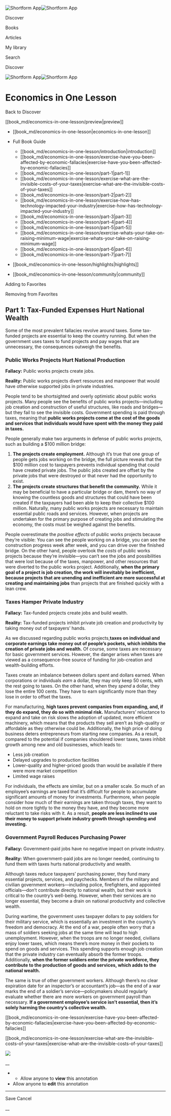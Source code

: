 ![Shortform App](/img/logo.36a2399e.svg)![Shortform App](/img/logo-dark.70c1b072.svg)

Discover

Books

Articles

My library

Search

Discover

![Shortform App](/img/logo.36a2399e.svg)![Shortform App](/img/logo-dark.70c1b072.svg)

# Economics in One Lesson

Back to Discover

[[book_md/economics-in-one-lesson/preview|preview]]

  * [[book_md/economics-in-one-lesson|economics-in-one-lesson]]
  * Full Book Guide

    * [[book_md/economics-in-one-lesson/introduction|introduction]]
    * [[book_md/economics-in-one-lesson/exercise-have-you-been-affected-by-economic-fallacies|exercise-have-you-been-affected-by-economic-fallacies]]
    * [[book_md/economics-in-one-lesson/part-1|part-1]]
    * [[book_md/economics-in-one-lesson/exercise-what-are-the-invisible-costs-of-your-taxes|exercise-what-are-the-invisible-costs-of-your-taxes]]
    * [[book_md/economics-in-one-lesson/part-2|part-2]]
    * [[book_md/economics-in-one-lesson/exercise-how-has-technology-impacted-your-industry|exercise-how-has-technology-impacted-your-industry]]
    * [[book_md/economics-in-one-lesson/part-3|part-3]]
    * [[book_md/economics-in-one-lesson/part-4|part-4]]
    * [[book_md/economics-in-one-lesson/part-5|part-5]]
    * [[book_md/economics-in-one-lesson/exercise-whats-your-take-on-raising-minimum-wage|exercise-whats-your-take-on-raising-minimum-wage]]
    * [[book_md/economics-in-one-lesson/part-6|part-6]]
    * [[book_md/economics-in-one-lesson/part-7|part-7]]
  * [[book_md/economics-in-one-lesson/highlights|highlights]]
  * [[book_md/economics-in-one-lesson/community|community]]



Adding to Favorites 

Removing from Favorites 

## Part 1: Tax-Funded Expenses Hurt National Wealth

Some of the most prevalent fallacies revolve around taxes. Some tax-funded projects are essential to keep the country running. But when the government uses taxes to fund projects and pay wages that are unnecessary, the consequences outweigh the benefits.

### Public Works Projects Hurt National Production

**Fallacy:** Public works projects create jobs.

**Reality:** Public works projects divert resources and manpower that would have otherwise supported jobs in private industries.

People tend to be shortsighted and overly optimistic about public works projects. Many people see the benefits of public works projects—including job creation and construction of useful structures, like roads and bridges—but they fail to see the invisible costs. Government spending is paid through taxes, meaning that **public works projects come at the cost of the goods and services that individuals would have spent with the money they paid in taxes.**

People generally make two arguments in defense of public works projects, such as building a $100 million bridge:

  1. **The projects create employment.** Although it’s true that one group of people gets jobs working on the bridge, the full picture reveals that the $100 million cost to taxpayers prevents individual spending that could have created private jobs. The public jobs created are offset by the private jobs that were destroyed or that never had the opportunity to exist.
  2. **The projects create structures that benefit the community.** While it may be beneficial to have a particular bridge or dam, there’s no way of knowing the countless goods and structures that could have been created if the taxpayers had been able to keep their collective $100 million. Naturally, many public works projects are necessary to maintain essential public roads and services. However, when projects are undertaken for the primary purpose of creating jobs and stimulating the economy, the costs must be weighed against the benefits.



People overestimate the _positive effects_ of public works projects because they’re visible: You can see the people working on a bridge, you can see the construction progress week after week, and you can drive over the finished bridge. On the other hand, people overlook the _costs_ of public works projects because they’re invisible—you can’t see the jobs and possibilities that were lost because of the taxes, manpower, and other resources that were diverted to the public works project. Additionally, **when the primary goal of a project is job creation, the work will inevitably be inefficient, because projects that are unending and inefficient are more successful at creating and maintaining jobs** than projects that are finished quickly with a lean crew.

### Taxes Hamper Private Industry

**Fallacy:** Tax-funded projects create jobs and build wealth.

**Reality:** Tax-funded projects inhibit private job creation and productivity by taking money out of taxpayers’ hands.

As we discussed regarding public works projects,**taxes on individual and corporate earnings take money out of people’s pockets, which inhibits the creation of private jobs and wealth.** Of course, some taxes are necessary for basic government services. However, the danger arises when taxes are viewed as a consequence-free source of funding for job-creation and wealth-building efforts.

Taxes create an imbalance between dollars spent and dollars earned. When corporations or individuals _earn_ a dollar, they may only keep 50 cents, with the rest going to taxes. On the other hand, when they _spend_ a dollar, they lose the entire 100 cents. They have to earn significantly more than they lose in order to offset the taxes.

For manufacturing, **high taxes prevent companies from expanding, and, if they do expand, they do so with minimal risk.** Manufacturers’ reluctance to expand and take on risk slows the adoption of updated, more efficient machinery, which means that the products they sell aren’t as high-quality or affordable as they otherwise could be. Additionally, the high price of doing business deters entrepreneurs from starting new companies. As a result, compared to the potential if companies shouldered lower taxes, taxes inhibit growth among new and old businesses, which leads to:

  * Less job creation
  * Delayed upgrades to production facilities
  * Lower-quality and higher-priced goods than would be available if there were more market competition
  * Limited wage raises



For individuals, the effects are similar, but on a smaller scale. So much of an employee’s earnings are taxed that it’s difficult for people to accumulate significant amounts of money for investments. Furthermore, when people consider how much of their earnings are taken through taxes, they want to hold on more tightly to the money they have, and they become more reluctant to take risks with it. As a result, **people are less inclined to use their money to support private industry growth through spending and investing.**

### Government Payroll Reduces Purchasing Power

**Fallacy:** Government-paid jobs have no negative impact on private industry.

**Reality:** When government-paid jobs are no longer needed, continuing to fund them with taxes hurts national productivity and wealth.

Although taxes reduce taxpayers’ purchasing power, they fund many essential projects, services, and paychecks. Members of the military and civilian government workers—including police, firefighters, and appointed officials—don’t contribute directly to national wealth, but their work is critical to the country’s well-being. However, when their services are no longer essential, they become a drain on national productivity and collective wealth.

During wartime, the government uses taxpayer dollars to pay soldiers for their military service, which is essentially an investment in the country’s freedom and democracy. At the end of a war, people often worry that a mass of soldiers seeking jobs at the same time will lead to high unemployment. However, when the troops are no longer needed, civilians enjoy lower taxes, which means there’s more money in their pockets to spend on goods and services. This spending supports enough job creation that the private industry can eventually absorb the former troops. Additionally, **when the former soldiers enter the private workforce, they contribute to the production of goods and services, which adds to the national wealth.**

The same is true of other government workers. Although there’s no clear expiration date for an inspector’s or accountant’s job—as the end of a war marks the end of a soldier’s service—policymakers should regularly evaluate whether there are more workers on government payroll than necessary. **If a government employee’s service isn’t essential, then it’s solely harming the country’s collective wealth.**

[[book_md/economics-in-one-lesson/exercise-have-you-been-affected-by-economic-fallacies|exercise-have-you-been-affected-by-economic-fallacies]]

[[book_md/economics-in-one-lesson/exercise-what-are-the-invisible-costs-of-your-taxes|exercise-what-are-the-invisible-costs-of-your-taxes]]

![](https://bat.bing.com/action/0?ti=56018282&Ver=2&mid=5482229f-0592-47fe-a5fd-63da4abfe6bd&sid=49fff5b0636c11eeb9c611038afc8668&vid=4a005010636c11ee80c703d4c4a7acd5&vids=0&msclkid=N&pi=0&lg=en-US&sw=800&sh=600&sc=24&nwd=1&tl=Shortform%20%7C%20Book&p=https%3A%2F%2Fwww.shortform.com%2Fapp%2Fbook%2Feconomics-in-one-lesson%2Fpart-1&r=&lt=302&evt=pageLoad&sv=1&rn=498467)

__

  *   * Allow anyone to **view** this annotation
  * Allow anyone to **edit** this annotation



* * *

Save Cancel

__




